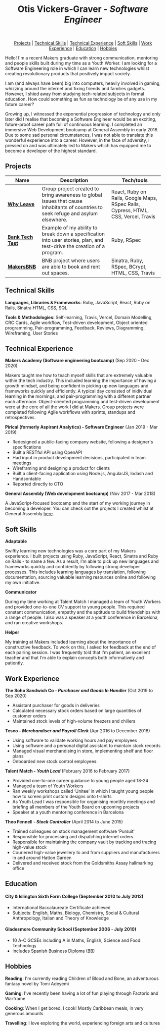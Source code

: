 <div align="center"><h1>Otis Vickers-Graver - <em>Software Engineer</em></h1></br>

[Projects](#Projects) | [Technical Skills](#Technical-Skills) | [Technical Experience](#Technical-Experience) | [Soft Skills](#Soft-Skills) | [Work Experience](#Work-Experience) | [Education](#Education) | [Hobbies](#Hobbies)

</div>


Hello! I'm a recent Makers graduate with strong communication, mentoring and people skills built during my time as a Youth Worker. I am looking for a Software Engineering role in which I can learn new technologies whilst creating revolutionary products that positively impact society.

I am (and always have been) big into computers, heavily involved in gaming, whizzing around the internet and fixing friends and families gadgets. However, I shied away from studying tech-related subjects in formal education. How could something as fun as technology be of any use in my future career? 

Growing up, I witnessed the exponential progression of technology and only later did I realise that becoming a Software Engineer would be an exciting, future-proof career path full of continuous learning. I completed an immersive Web Development bootcamp at General Assembly in early 2018. Due to some sad personal circumstances, I was not able to translate this wonderful experience into a career. However, in the face of adversity, I pressed on and was ultimately led to Makers which has equipped me to become a developer of the highest standard.


## Projects

| Name                         | Description       | Tech/tools        |
| ---------------------------- | ----------------- | ----------------- |
| [**Why Leave**](https://why-leave.vercel.app/) |   Group project created to bring awareness to global issues that cause inhabitants of countries to seek refuge and asylum elsewhere.| React, Ruby on Rails, Google Maps, RSpec Rails, Cypress, HTML, CSS, Vercel, Travis |
| [**Bank Tech Test**](https://github.com/otisvg/bank-tech-test)| Example of my ability to break down a specification into user stories, plan, and test-drive the creation of a program. | Ruby, RSpec              |
| [**MakersBNB**](https://github.com/otisvg/makersbnb) | BNB project where users are able to book and rent out spaces. | Sinatra, Ruby, RSpec, BCrypt, HTML, CSS, Travis             |





## Technical Skills

**Languages, Libraries & Frameworks**: Ruby, JavaScript, React, Ruby on Rails, Sinatra HTML, CSS, SQL

**Tools & Methodologies**: Self-learning, Travis, Vercel, Domain Modelling, CRC Cards, Agile workflow, Test-driven development, Object oriented programming, Pair-programming, Feedback, Reviews, Diagramming, Wireframing, User Stories


## Technical Experience

**Makers Academy (Software engineering bootcamp)** (Sep 2020 - Dec 2020) 

Makers taught me how to teach myself skills that are extremely valuable within the tech industry. This included learning the importance of having a growth mindset, and being confident in picking up new languages and frameworks quickly and efficiently. A typical day consisted of inidividual learning in the mornings, and pair-programming with a different partner each afternoon. Object-oriented programming and test-driven development were at the core of all the work I did at Makers. Group projects were completed following Agile workflows with sprints, standups and retrospectives.

**Pirical (formerly Aspirant Analytics) - Software Engineer** (Jan 2019 - Mar 2019)  

* Redesigned a public-facing company website, following a designer's specifications
* Built a RESTful API using OpenAPI
* Had input in product development decisions, participated in team meetings
* Wireframing and designing a product for clients
* Built a client-facing application using Node.js, AngularJS, lodash and Handsontable
* Reported directly to CTO

**General Assembly (Web development bootcamp)** (Nov 2017 - Mar 2018)

A JavaScript-focused bootcamp and the start of my working journey in becoming a developer. You can check out the projects I created whilst at General Assembly [here](https://codotis.github.io/).

## Soft Skills

**Adaptable**

Swiftly learning new technologies was a core part of my Makers experience. I built projects using Ruby, JavaScript, React, Sinatra and Ruby on Rails - to name a few. As a result, I’m able to pick up new languages and frameworks quickly and confidently by following strong developer processes. This includes learning languages by translation, following documentation, sourcing valuable learning resources online and following my own initiative.

**Communicator**

During my time working at Talent Match I managed a team of Youth Workers and provided one-to-one CV support to young people. This required constant communication, empathy and the aptitude to build friendships with a range of people. I also was a speaker at a youth conference in Barcelona, and ran creative workshops.

**Helper**

My training at Makers included learning about the importance of constructive feedback. To work on this, I asked for feedback at the end of each pairing session. I was frequently told that I'm patient, an excellent teacher and that I'm able to explain concepts both informatively and patiently.


## Work Experience

**The Soho Sandwich Co - <em>Purchaser and Goods In Handler</em>** (Oct 2019 to Sep 2020)

* Assistant purchaser for goods in deliveries
* Calculated necessary stock orders based on large quantities of customer orders
* Maintained stock levels of high-volume freezers and chillers

**Tesco - <em>Merchandiser and Payroll Clerk</em>** (Apr 2016 to December 2018)

* Using software to validate working hours and pay employees
* Using software and a personal digital assistant to maintain stock records
* Managed visual merchandising in store, implementing shelf and floor plans
* Onboarded new stock control employees

**Talent Match - <em>Youth Lead</em>** (February 2016 to February 2017)   

* Provided one-to-one career guidance to young people aged 18-24
* Managed a team of Youth Workers
* Ran weekly workshops called ‘Unitee’ in which I taught young people how to screen print custom designs onto t-shirts
* As Youth Lead I was responsible for organising monthly meetings and briefing all members of the Youth Board on upcoming projects
* Speaker at a youth mentoring conference in Barcelona

**Theo Fennell - <em>Stock Controller</em>** (April 2014 to June 2015)

* Trained colleagues on stock management software ‘Pursuit’
* Responsible for processing and dispatching internet orders
* Responsible for maintaining the company vault by tracking and tracing high-value stock
* Couriered high-value jewellery to and from suppliers and manufacturers in and around Hatton Garden
* Delivered and received stock from the Goldsmiths Assay hallmarking office

## Education

#### City & Islington Sixth Form College (September 2010 to July 2012)

* International Baccalaureate Certificate achieved
* Subjects: English, Maths, Biology, Chemistry, Social & Cultural Anthropology, Italian and Theory of Knowledge

#### Gladesmore Community School (September 2006 - July 2010)

* 10 A-C GCSEs including A in Maths, English, Science and Food Technology
* Includes Spanish Business Diploma (BB)

## Hobbies

**Reading**: I'm currently reading Children of Blood and Bone, an adventurous fantasy novel by Tomi Adeyemi

**Gaming**: I've recently been having a lot of fun playing through Factorio and Warframe

**Cooking**: When I get bored, I cook! Mostly Caribbean meals, in very generous amounts

**Travelling**: I love exploring the world, experiencing foreign arts and cultures


